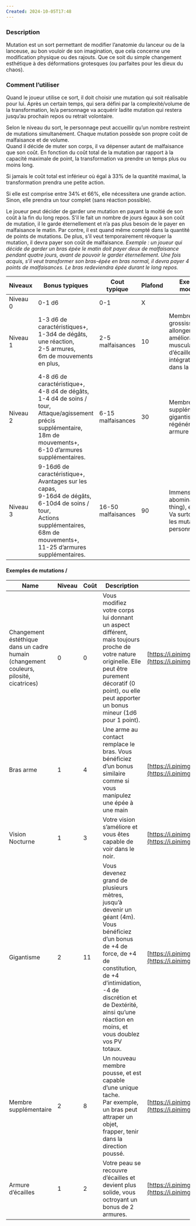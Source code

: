 ```yaml
---
Created: 2024-10-05T17:48
---
```

### Description

Mutation est un sort permettant de modifier l’anatomie du lanceur ou de la lanceuse, au bon vouloir de son imagination, que cela concerne une modification physique ou des rajouts. Que ce soit du simple changement esthétique à des déformations grotesques (ou parfaites pour les dieux du chaos).

### **Comment l’utiliser**

  

Quand le joueur utilise ce sort, il doit choisir une mutation qui soit réalisable pour lui. Après un certain temps, qui sera défini par la complexité/volume de la transformation, le/a personnage va acquérir ladite mutation qui restera jusqu’au prochain repos ou retrait volontaire.

Selon le niveau du sort, le personnage peut accueillir qu’un nombre restreint de mutations simultanément. Chaque mutation possède son propre coût de malfaisance et de volume.  
Quand il décide de muter son corps, il va dépenser autant de malfaisance que son coût. En fonction du coût total de la mutation par rapport à la capacité maximale de point, la transformation va prendre un temps plus ou moins long.

Si jamais le coût total est inférieur où égal à 33% de la quantité maximal, la transformation prendra une petite action.

Si elle est comprise entre 34% et 66%, elle nécessitera une grande action. Sinon, elle prendra un tour complet (sans réaction possible).

  

Le joueur peut décider de garder une mutation en payant la moitié de son coût à la fin du long repos. S’il le fait un nombre de jours égaux à son coût de mutation, il le garde éternellement et n’a pas plus besoin de le payer en malfaisance le matin. Par contre, il est quand même compté dans la quantité de points de mutations. De plus, s’il veut temporairement révoquer la mutation, il devra payer son coût de malfaisance. _Exemple : un joueur qui décide de garder un bras épée le matin doit payer deux de malfaisance pendant quatre jours, avant de pouvoir le garder éternellement. Une fois acquis, s’il veut transformer son bras-épée en bras normal, il devra payer 4 points de malfaisances. Le bras redeviendra épée durant le long repos._  

  

| Niveaux  | Bonus typiques                                                                                                                                                                                             | Cout typique       | Plafond | Exemples de modification                                                                                                        |
| -------- | ---------------------------------------------------------------------------------------------------------------------------------------------------------------------------------------------------------- | ------------------ | ------- | ------------------------------------------------------------------------------------------------------------------------------- |
| Niveau 0 | 0-1 d6                                                                                                                                                                                                     | 0-1                | X       |                                                                                                                                 |
| Niveau 1 | 1-3 d6 de caractéristiques+,  <br>1-3d4 de dégâts,  <br>une réaction,  <br>2-5 armures,  <br>6m de mouvements en plus,                                                                                     | 2-5 malfaisances   | 10      | Membre tranchant, grossissement ou allongement, amélioration musculaire, armure d’écailles, intégration d’objets dans la chair. |
| Niveau 2 | 4-8 d6 de caractéristique+,  <br>4-8 d4 de dégâts,  <br>1-4 d4 de soins / tour,  <br>Attaque/agissement précis supplémentaire,  <br>18m de mouvements+,  <br>6-10 d’armures supplémentaires.               | 6-15 malfaisances  | 30      | Membres supplémentaire, gigantisme/nanisme, régénération, armure de plaques,                                                    |
| Niveau 3 | 9-16d6 de caractéristique+,  <br>Avantages sur les capas,  <br>9-16d4 de dégâts,  <br>6-10d4 de soins / tour,  <br>Actions supplémentaires,  <br>68m de mouvements+,  <br>11-25 d’armures supplémentaires. | 16-50 malfaisances | 90      | Immensité, abomination (the thing), élasticité… Va surtout parfaire les mutations du personnage.                                |

#### Exemples de mutations /

| Name                                                                                   | Niveau | Coût | Description                                                                                                                                                                                                                                                     | image                                                                                                                                              |
| -------------------------------------------------------------------------------------- | ------ | ---- | --------------------------------------------------------------------------------------------------------------------------------------------------------------------------------------------------------------------------------------------------------------- | -------------------------------------------------------------------------------------------------------------------------------------------------- |
| Changement éstéthique dans un cadre humain (changement couleurs, pilosité, cicatrices) | 0      | 0    | Vous modifiez votre corps lui donnant un aspect différent, mais toujours proche de votre nature originelle. Elle peut être purement décoratif (0 point), ou elle peut apporter un bonus mineur (1d6 pour 1 point).                                              | [https://i.pinimg.com/736x/ba/85/2c/ba852c54c7a3784c1a23ce519106a456.jpg](https://i.pinimg.com/736x/ba/85/2c/ba852c54c7a3784c1a23ce519106a456.jpg) |
| Bras arme                                                                              | 1      | 4    | Une arme au contact remplace le bras. Vous bénéficiez d’un bonus similaire comme si vous manipulez une épée à une main                                                                                                                                          | [https://i.pinimg.com/736x/ea/53/27/ea53277ad66fc6c1fac2d93fb07eec1b.jpg](https://i.pinimg.com/736x/ea/53/27/ea53277ad66fc6c1fac2d93fb07eec1b.jpg) |
| Vision Nocturne                                                                        | 1      | 3    | Votre vision s’améliore et vous êtes capable de voir dans le noir.                                                                                                                                                                                              | [https://i.pinimg.com/736x/90/df/49/90df49c636318ace7e04f918910d5831.jpg](https://i.pinimg.com/736x/90/df/49/90df49c636318ace7e04f918910d5831.jpg) |
| Gigantisme                                                                             | 2      | 11   | Vous devenez grand de plusieurs mètres, jusqu’à devenir un géant (4m). Vous bénéficiez d’un bonus de +4 de force, de +4 de constitution, de +4 d’intimidation, -4 de discrétion et de Dextérité, ainsi qu’une réaction en moins, et vous doublez vos PV totaux. | [https://i.pinimg.com/736x/de/e9/f9/dee9f962dd514e7e6344a005cfeb9327.jpg](https://i.pinimg.com/736x/de/e9/f9/dee9f962dd514e7e6344a005cfeb9327.jpg) |
| Membre supplémentaire                                                                  | 2      | 8    | Un nouveau membre pousse, et est capable d’une unique tache.  <br>Par exemple, un bras peut attraper un objet, frapper, tenir dans la direction poussé.                                                                                                         | [https://i.pinimg.com/736x/1e/c3/ae/1ec3ae7331e2336b3d7a92cdc8c5326a.jpg](https://i.pinimg.com/736x/1e/c3/ae/1ec3ae7331e2336b3d7a92cdc8c5326a.jpg) |
| Armure d’écailles                                                                      | 1      | 2    | Votre peau se recouvre d’écailles et devient plus solide, vous octroyant un bonus de 2 armures.                                                                                                                                                                 | [https://i.pinimg.com/736x/57/ff/72/57ff72848a7851b0ec2f294813f1bcaa.jpg](https://i.pinimg.com/736x/57/ff/72/57ff72848a7851b0ec2f294813f1bcaa.jpg) |



